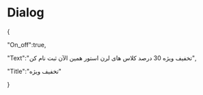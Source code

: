 # Dialog
{

 "On_off":true,

 "Text":"تخفیف ویژه 30 درصد کلاس های لرن استور همین الآن ثبت نام کن",

 "Title":"تخفیف ویژه"

}

